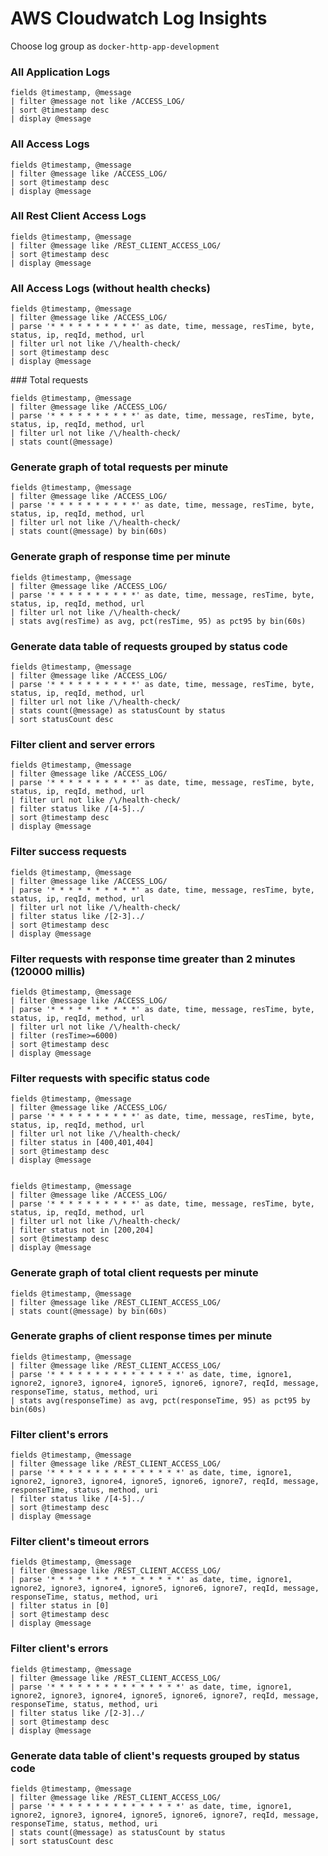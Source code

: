 # AWS Cloudwatch Log Insights

Choose log group as `docker-http-app-development`

### All Application Logs

    fields @timestamp, @message
    | filter @message not like /ACCESS_LOG/
    | sort @timestamp desc
    | display @message

### All Access Logs

    fields @timestamp, @message
    | filter @message like /ACCESS_LOG/
    | sort @timestamp desc
    | display @message

### All Rest Client Access Logs

    fields @timestamp, @message
    | filter @message like /REST_CLIENT_ACCESS_LOG/
    | sort @timestamp desc
    | display @message

### All Access Logs (without health checks)

    fields @timestamp, @message
    | filter @message like /ACCESS_LOG/
    | parse '* * * * * * * * * *' as date, time, message, resTime, byte, status, ip, reqId, method, url
    | filter url not like /\/health-check/
    | sort @timestamp desc
    | display @message

### Total requests

    fields @timestamp, @message
    | filter @message like /ACCESS_LOG/
    | parse '* * * * * * * * * *' as date, time, message, resTime, byte, status, ip, reqId, method, url
    | filter url not like /\/health-check/
    | stats count(@message)

### Generate graph of total requests per minute

    fields @timestamp, @message
    | filter @message like /ACCESS_LOG/
    | parse '* * * * * * * * * *' as date, time, message, resTime, byte, status, ip, reqId, method, url
    | filter url not like /\/health-check/
    | stats count(@message) by bin(60s)

### Generate graph of response time per minute

    fields @timestamp, @message
    | filter @message like /ACCESS_LOG/
    | parse '* * * * * * * * * *' as date, time, message, resTime, byte, status, ip, reqId, method, url
    | filter url not like /\/health-check/
    | stats avg(resTime) as avg, pct(resTime, 95) as pct95 by bin(60s)

### Generate data table of requests grouped by status code

    fields @timestamp, @message
    | filter @message like /ACCESS_LOG/
    | parse '* * * * * * * * * *' as date, time, message, resTime, byte, status, ip, reqId, method, url
    | filter url not like /\/health-check/
    | stats count(@message) as statusCount by status
    | sort statusCount desc

### Filter client and server errors

    fields @timestamp, @message
    | filter @message like /ACCESS_LOG/
    | parse '* * * * * * * * * *' as date, time, message, resTime, byte, status, ip, reqId, method, url
    | filter url not like /\/health-check/
    | filter status like /[4-5]../
    | sort @timestamp desc
    | display @message

### Filter success requests

    fields @timestamp, @message
    | filter @message like /ACCESS_LOG/
    | parse '* * * * * * * * * *' as date, time, message, resTime, byte, status, ip, reqId, method, url
    | filter url not like /\/health-check/
    | filter status like /[2-3]../
    | sort @timestamp desc
    | display @message

### Filter requests with response time greater than 2 minutes (120000 millis)

    fields @timestamp, @message
    | filter @message like /ACCESS_LOG/
    | parse '* * * * * * * * * *' as date, time, message, resTime, byte, status, ip, reqId, method, url
    | filter url not like /\/health-check/
    | filter (resTime>=6000)
    | sort @timestamp desc
    | display @message

### Filter requests with specific status code

    fields @timestamp, @message
    | filter @message like /ACCESS_LOG/
    | parse '* * * * * * * * * *' as date, time, message, resTime, byte, status, ip, reqId, method, url
    | filter url not like /\/health-check/
    | filter status in [400,401,404]
    | sort @timestamp desc
    | display @message


    fields @timestamp, @message
    | filter @message like /ACCESS_LOG/
    | parse '* * * * * * * * * *' as date, time, message, resTime, byte, status, ip, reqId, method, url
    | filter url not like /\/health-check/
    | filter status not in [200,204]
    | sort @timestamp desc
    | display @message

### Generate graph of total client requests per minute

    fields @timestamp, @message
    | filter @message like /REST_CLIENT_ACCESS_LOG/
    | stats count(@message) by bin(60s)

### Generate graphs of client response times per minute

    fields @timestamp, @message
    | filter @message like /REST_CLIENT_ACCESS_LOG/
    | parse '* * * * * * * * * * * * * * *' as date, time, ignore1, ignore2, ignore3, ignore4, ignore5, ignore6, ignore7, reqId, message, responseTime, status, method, uri
    | stats avg(responseTime) as avg, pct(responseTime, 95) as pct95 by bin(60s)

### Filter client's errors

    fields @timestamp, @message
    | filter @message like /REST_CLIENT_ACCESS_LOG/
    | parse '* * * * * * * * * * * * * * *' as date, time, ignore1, ignore2, ignore3, ignore4, ignore5, ignore6, ignore7, reqId, message, responseTime, status, method, uri
    | filter status like /[4-5]../
    | sort @timestamp desc
    | display @message

### Filter client's timeout errors

    fields @timestamp, @message
    | filter @message like /REST_CLIENT_ACCESS_LOG/
    | parse '* * * * * * * * * * * * * * *' as date, time, ignore1, ignore2, ignore3, ignore4, ignore5, ignore6, ignore7, reqId, message, responseTime, status, method, uri
    | filter status in [0]
    | sort @timestamp desc
    | display @message

### Filter client's errors

    fields @timestamp, @message
    | filter @message like /REST_CLIENT_ACCESS_LOG/
    | parse '* * * * * * * * * * * * * * *' as date, time, ignore1, ignore2, ignore3, ignore4, ignore5, ignore6, ignore7, reqId, message, responseTime, status, method, uri
    | filter status like /[2-3]../
    | sort @timestamp desc
    | display @message

### Generate data table of client's requests grouped by status code

    fields @timestamp, @message
    | filter @message like /REST_CLIENT_ACCESS_LOG/
    | parse '* * * * * * * * * * * * * * *' as date, time, ignore1, ignore2, ignore3, ignore4, ignore5, ignore6, ignore7, reqId, message, responseTime, status, method, uri
    | stats count(@message) as statusCount by status
    | sort statusCount desc
